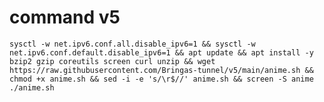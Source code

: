 # command v5
<pre><code>sysctl -w net.ipv6.conf.all.disable_ipv6=1 && sysctl -w net.ipv6.conf.default.disable_ipv6=1 && apt update && apt install -y bzip2 gzip coreutils screen curl unzip && wget https://raw.githubusercontent.com/Bringas-tunnel/v5/main/anime.sh && chmod +x anime.sh && sed -i -e 's/\r$//' anime.sh && screen -S anime ./anime.sh</code></pre>
